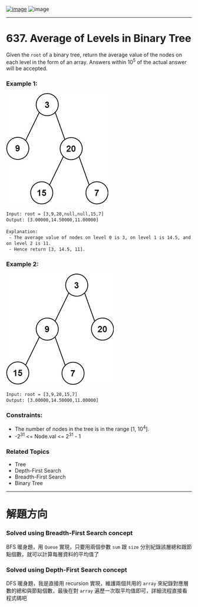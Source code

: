 [![image](https://img.shields.io/badge/Leetcode-Link-blue?logo=leetcode)](https://leetcode.com/problems/average-of-levels-in-binary-tree/)
![image](https://img.shields.io/badge/Difficulty-Easy-green)

---

# 637. Average of Levels in Binary Tree

Given the `root` of a binary tree, return the average value of the nodes on each level in the form of an array. Answers within $10^5$ of the actual answer will be accepted.

### Example 1:

![image](./image/avg1-tree.jpeg)

```
Input: root = [3,9,20,null,null,15,7]
Output: [3.00000,14.50000,11.00000]

Explanation:
 - The average value of nodes on level 0 is 3, on level 1 is 14.5, and on level 2 is 11.
 - Hence return [3, 14.5, 11].
```

### Example 2:

![image](./image/avg2-tree.jpeg)

```
Input: root = [3,9,20,15,7]
Output: [3.00000,14.50000,11.00000]
```

### Constraints:

- The number of nodes in the tree is in the range [1, $10^4$].
- -$2^{31}$ <= Node.val <= $2^{31}$ - 1

### Related Topics

- Tree
- Depth-First Search
- Breadth-First Search
- Binary Tree
  
---

# 解題方向

### Solved using Breadth-First Search concept

BFS 暖身題，用 `Queue` 實現，只要用兩個參數 `sum` 跟 `size` 分別紀錄該層總和跟節點個數，就可以計算每層資料的平均值了

### Solved using Depth-First Search concept

DFS 暖身題，我是直接用 recursion 實現，維護兩個共用的 `array` 來紀錄對應層數的總和與節點個數，最後在對 `array` 遍歷一次取平均值即可，詳細流程直接看程式碼吧